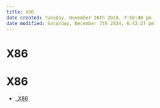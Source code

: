 ```yaml
---
title: X86
date created: Tuesday, November 26th 2024, 7:59:40 pm
date modified: Saturday, December 7th 2024, 6:42:27 pm
---
```


# X86

# X86

- [_X86](_x86.md)
